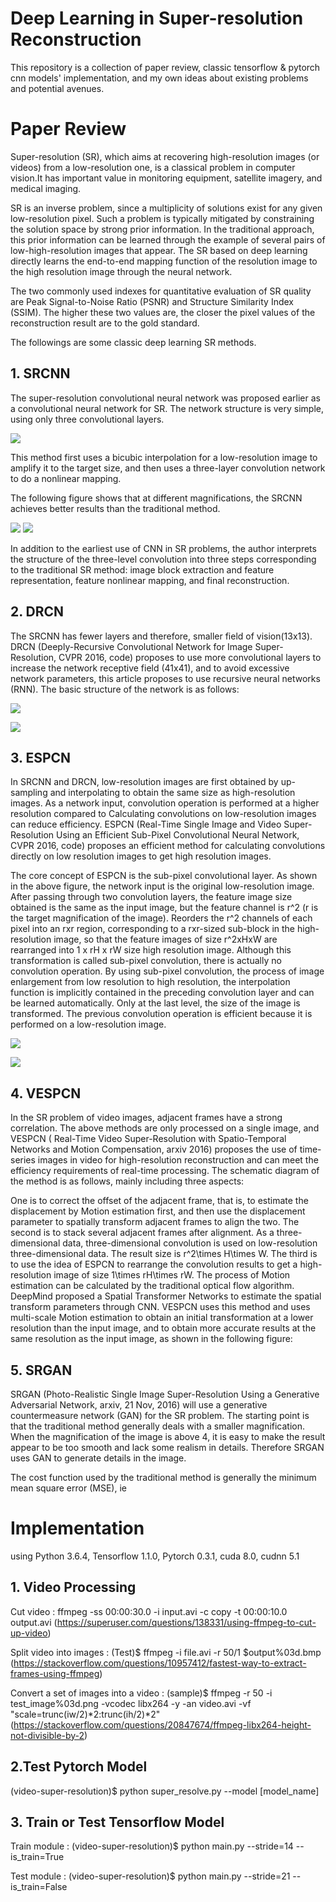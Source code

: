 # Deep Learning in Super-resolution Reconstruction

This repository is a collection of paper review, classic tensorflow & pytorch cnn models' implementation, and my own ideas about existing problems and potential avenues.

# Paper Review

Super-resolution (SR), which aims at recovering high-resolution images (or videos) from a low-resolution one, is a classical problem in computer vision.It has important value in monitoring equipment, satellite imagery, and medical imaging.

SR is an inverse problem, since a multiplicity of solutions exist for any given low-resolution pixel. Such a problem is typically mitigated by constraining the solution space by strong prior information. In the traditional approach, this prior information can be learned through the example of several pairs of low-high-resolution images that appear. The SR based on deep learning directly learns the end-to-end mapping function of the resolution image to the high resolution image through the neural network.


The two commonly used indexes for quantitative evaluation of SR quality are Peak Signal-to-Noise Ratio (PSNR) and Structure Similarity Index (SSIM). The higher these two values ​​are, the closer the pixel values ​​of the reconstruction result are to the gold standard.

The followings are some classic deep learning SR methods.

## 1. SRCNN

The super-resolution convolutional neural network was proposed earlier as a convolutional neural network for SR. The network structure is very simple, using only three convolutional layers.

![](https://pic4.zhimg.com/80/v2-82423d397a228f3b4522769ae9a85e83_hd.jpg)

This method first uses a bicubic interpolation for a low-resolution image to amplify it to the target size, and then uses a three-layer convolution network to do a nonlinear mapping. 

The following figure shows that at different magnifications, the SRCNN achieves better results than the traditional method.

![](https://pic1.zhimg.com/80/v2-a22efaa701ce06df06e2b3bf520609d3_hd.jpg)
![](https://pic1.zhimg.com/80/v2-b4ebbda16d8671d39abe06e6cad2d65e_hd.jpg)

In addition to the earliest use of CNN in SR problems, the author interprets the structure of the three-level convolution into three steps corresponding to the traditional SR method: image block extraction and feature representation, feature nonlinear mapping, and final reconstruction. 

## 2. DRCN

The SRCNN has fewer layers and therefore, smaller field of vision(13x13). DRCN (Deeply-Recursive Convolutional Network for Image Super-Resolution, CVPR 2016, code) proposes to use more convolutional layers to increase the network receptive field (41x41), and to avoid excessive network parameters, this article proposes to use recursive neural networks (RNN). The basic structure of the network is as follows:

![](https://pic1.zhimg.com/80/v2-cb1c3003163537f45d5a2ab532d7c4db_hd.jpg)

![](https://pic4.zhimg.com/80/v2-c40759b372c4aa962a762d1db470da06_hd.jpg)

## 3. ESPCN

In SRCNN and DRCN, low-resolution images are first obtained by up-sampling and interpolating to obtain the same size as high-resolution images. As a network input, convolution operation is performed at a higher resolution compared to Calculating convolutions on low-resolution images can reduce efficiency. ESPCN (Real-Time
Single Image and Video Super-Resolution Using an Efficient Sub-Pixel
Convolutional Neural Network, CVPR 2016, code) proposes an efficient method for calculating convolutions directly on low resolution images to get high resolution images.

The core concept of ESPCN is the sub-pixel convolutional layer. As shown in the above figure, the network input is the original low-resolution image. After passing through two convolution layers, the feature image size obtained is the same as the input image, but the feature channel is r^2 (r is the target magnification of the image). Reorders the r^2 channels of each pixel into an rxr region, corresponding to a rxr-sized sub-block in the high-resolution image, so that the feature images of size r^2xHxW are rearranged into 1 x rH x rW size high resolution image. Although this transformation is called sub-pixel convolution, there is actually no convolution operation.
By using sub-pixel convolution, the process of image enlargement from low resolution to high resolution, the interpolation function is implicitly contained in the preceding convolution layer and can be learned automatically. Only at the last level, the size of the image is transformed. The previous convolution operation is efficient because it is performed on a low-resolution image.

![](https://pic4.zhimg.com/80/v2-9978df0775ec4be45a2894ce6d853e3c_hd.jpg)

![](https://pic1.zhimg.com/80/v2-eb45d86cad81d34f451797171903bc5e_hd.jpg)

## 4. VESPCN

In the SR problem of video images, adjacent frames have a strong correlation. The above methods are only processed on a single image, and VESPCN (
Real-Time Video Super-Resolution with Spatio-Temporal Networks and Motion Compensation, arxiv 2016) proposes the use of time-series images in video for high-resolution reconstruction and can meet the efficiency requirements of real-time processing. The schematic diagram of the method is as follows, mainly including three aspects:

One is to correct the offset of the adjacent frame, that is, to estimate the displacement by Motion estimation first, and then use the displacement parameter to spatially transform adjacent frames to align the two. The second is to stack several adjacent frames after alignment. As a three-dimensional data, three-dimensional convolution is used on low-resolution three-dimensional data. The result size is r^2\times H\times W. The third is to use the idea of ​​ESPCN to rearrange the convolution results to get a high-resolution image of size 1\times rH\times rW.
The process of Motion estimation can be calculated by the traditional optical flow algorithm. DeepMind proposed a Spatial Transformer Networks to estimate the spatial transform parameters through CNN. VESPCN uses this method and uses multi-scale Motion estimation to obtain an initial transformation at a lower resolution than the input image, and to obtain more accurate results at the same resolution as the input image, as shown in the following figure:

## 5. SRGAN
SRGAN (Photo-Realistic Single Image Super-Resolution Using a Generative Adversarial Network, arxiv, 21 Nov, 2016) will use a generative countermeasure network (GAN) for the SR problem. The starting point is that the traditional method generally deals with a smaller magnification. When the magnification of the image is above 4, it is easy to make the result appear to be too smooth and lack some realism in details. Therefore SRGAN uses GAN to generate details in the image.

The cost function used by the traditional method is generally the minimum mean square error (MSE), ie


# Implementation

using Python 3.6.4, Tensorflow 1.1.0, Pytorch 0.3.1, cuda 8.0, cudnn 5.1

## 1. Video Processing
Cut video : ffmpeg -ss 00:00:30.0 -i input.avi -c copy -t 00:00:10.0 output.avi (https://superuser.com/questions/138331/using-ffmpeg-to-cut-up-video)

Split video into images : (Test)$ ffmpeg -i file.avi -r 50/1 $output%03d.bmp (https://stackoverflow.com/questions/10957412/fastest-way-to-extract-frames-using-ffmpeg)

Convert a set of images into a video : (sample)$ ffmpeg -r 50 -i test_image%03d.png -vcodec libx264 -y -an video.avi -vf "scale=trunc(iw/2)*2:trunc(ih/2)*2" (https://stackoverflow.com/questions/20847674/ffmpeg-libx264-height-not-divisible-by-2)

## 2.Test Pytorch Model
(video-super-resolution)$ python super_resolve.py --model [model_name]

## 3. Train or Test Tensorflow Model 
Train module : (video-super-resolution)$ python main.py --stride=14 --is_train=True

Test module : (video-super-resolution)$ python main.py --stride=21 --is_train=False

